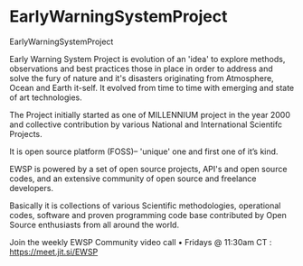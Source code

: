 # EarlyWarningSystemProject
EarlyWarningSystemProject

Early Warning System Project is evolution of an 'idea' to explore methods, observations and best practices those in place in order to address and solve the fury of nature and it's disasters originating from Atmosphere, Ocean and Earth it-self. It evolved from time to time with emerging and state of art technologies.

The Project initially started as one of MILLENNIUM project in the year 2000 and collective contribution by various National and International Scientifc Projects.

It is open source platform  (FOSS)– 'unique' one and first one of it’s kind.

EWSP is powered by a set of open source projects, API's and open source codes, and an extensive community of open source and freelance developers.

Basically it is collections of various Scientific methodologies, operational codes, software and proven programming code base contributed by Open Source enthusiasts from all around the world. 


Join the weekly EWSP Community video call • Fridays @ 11:30am CT : https://meet.jit.si/EWSP



